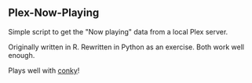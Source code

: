 ## Plex-Now-Playing

Simple script to get the "Now playing" data from a local Plex server.

Originally written in R. Rewritten in Python as an exercise. Both work well enough.

Plays well with [conky](https://github.com/brndnmtthws/conky)!
